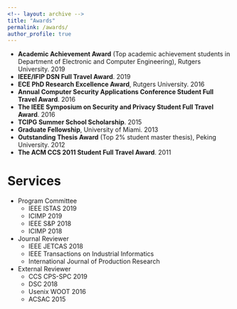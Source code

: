 ```yaml
---
<!-- layout: archive -->
title: "Awards"
permalink: /awards/
author_profile: true
---
```


* **Academic Achievement Award** (Top academic achievement students in Department of Electronic and Computer Engineering), Rutgers University. 2019
* **IEEE/IFIP DSN Full Travel Award**. 2019
* **ECE PhD Research Excellence Award**, Rutgers University. 2016
* **Annual Computer Security Applications Conference Student Full Travel Award**. 2016 
* **The IEEE Symposium on Security and Privacy Student Full Travel Award**. 2016
* **TCIPG Summer School Scholarship**. 2015
* **Graduate Fellowship**, University of Miami. 2013
* **Outstanding Thesis Award** (Top 2% student master thesis), Peking University. 2012
* **The ACM CCS 2011 Student Full Travel Award**. 2011


# Services
* Program Committee
  * IEEE ISTAS 2019
  * ICIMP 2019
  * IEEE S&P 2018
  * ICIMP 2018
* Journal Reviewer
  * IEEE JETCAS 2018
  * IEEE Transactions on Industrial Informatics
  * International Journal of Production Research
* External Reviewer
  * CCS CPS-SPC 2019
  * DSC 2018
  * Usenix WOOT 2016
  * ACSAC 2015
